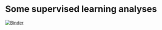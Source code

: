 # Some supervised learning analyses

[![Binder](https://mybinder.org/badge_logo.svg)](https://mybinder.org/v2/gh/kbantoec/supervised-learning.git/master?filepath=gapminder.ipynb)
